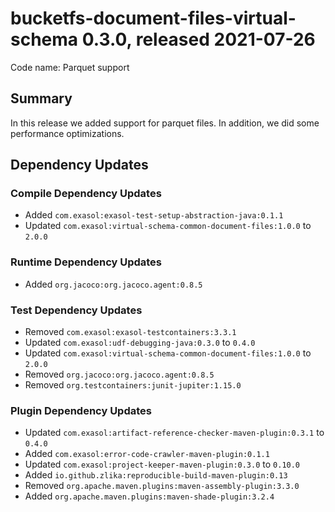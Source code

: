 # bucketfs-document-files-virtual-schema 0.3.0, released 2021-07-26

Code name: Parquet support

## Summary

In this release we added support for parquet files. In addition, we did some performance optimizations.

## Dependency Updates

### Compile Dependency Updates

* Added `com.exasol:exasol-test-setup-abstraction-java:0.1.1`
* Updated `com.exasol:virtual-schema-common-document-files:1.0.0` to `2.0.0`

### Runtime Dependency Updates

* Added `org.jacoco:org.jacoco.agent:0.8.5`

### Test Dependency Updates

* Removed `com.exasol:exasol-testcontainers:3.3.1`
* Updated `com.exasol:udf-debugging-java:0.3.0` to `0.4.0`
* Updated `com.exasol:virtual-schema-common-document-files:1.0.0` to `2.0.0`
* Removed `org.jacoco:org.jacoco.agent:0.8.5`
* Removed `org.testcontainers:junit-jupiter:1.15.0`

### Plugin Dependency Updates

* Updated `com.exasol:artifact-reference-checker-maven-plugin:0.3.1` to `0.4.0`
* Added `com.exasol:error-code-crawler-maven-plugin:0.1.1`
* Updated `com.exasol:project-keeper-maven-plugin:0.3.0` to `0.10.0`
* Added `io.github.zlika:reproducible-build-maven-plugin:0.13`
* Removed `org.apache.maven.plugins:maven-assembly-plugin:3.3.0`
* Added `org.apache.maven.plugins:maven-shade-plugin:3.2.4`
